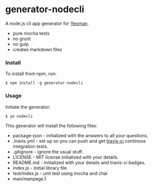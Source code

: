 # generator-nodecli

A node.js cli app generator for [Yeoman](http://yeoman.io).

* pure mocha tests
* no grunt
* no gulp
* creates markdown files

### Install

To install from npm, run:

```
$ npm install -g generator-nodecli
```
### Usage
Initiate the generator:

```
$ yo nodecli
```
This generator will install the following files:

* package-json - initialized with the answers to all your questions.
* .travis.yml - set up so you can push and get [travis-ci](http://travis-ci.org)
   continous integration tests.
* .gitignore - ignore the usual stuff.
* LICENSE - MIT license initialized with your details.
* README.md - Initialized with your details and travis-ci badges.
* index.js - Initial library file
* test/index.js - unit test using mocha and chai
* man/manpage.1
